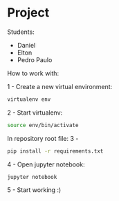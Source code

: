 # Project 

<p>Students:</p>
<ul>
	<li>
	Daniel
	</li>
	<li>Elton</li>
	<li>Pedro Paulo</li>
</ul>


How to work with:

1 - Create a new virtual environment:
```bash
virtualenv env
```

2 - Start virtualenv:
```bash
source env/bin/activate
```

In repository root file:
3 - 
```bash
pip install -r requirements.txt
```

4 - Open jupyter notebook:
```bash
jupyter notebook
```

5 - Start working :)



